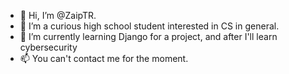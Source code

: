 - 👋 Hi, I’m @ZaipTR.
- 👀 I’m a curious high school student interested in CS in general.
- 🌱 I’m currently learning Django for a project, and after I'll learn cybersecurity
- 📫 You can't contact me for the moment.

<!---
ZaipTR/ZaipTR is a ✨ special ✨ repository because its `README.md` (this file) appears on your GitHub profile.
You can click the Preview link to take a look at your changes.
--->
